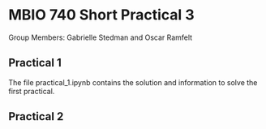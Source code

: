 # MBIO 740 Short Practical 3

Group Members: Gabrielle Stedman and Oscar Ramfelt

## Practical 1

The file practical_1.ipynb contains the solution and information to solve the first practical.

## Practical 2
